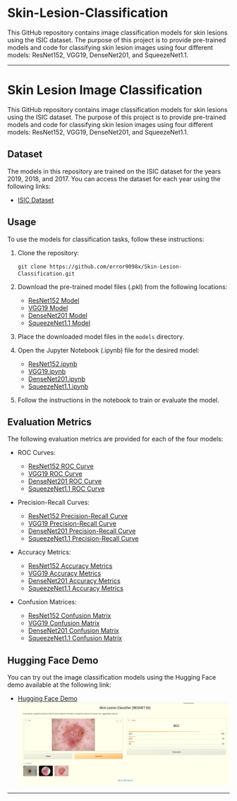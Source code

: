 # Skin-Lesion-Classification
This GitHub repository contains image classification models for skin lesions using the ISIC dataset. The purpose of this project is to provide pre-trained models and code for classifying skin lesion images using four different models: ResNet152, VGG19, DenseNet201, and SqueezeNet1.1.

---
# Skin Lesion Image Classification

This GitHub repository contains image classification models for skin lesions using the ISIC dataset. The purpose of this project is to provide pre-trained models and code for classifying skin lesion images using four different models: ResNet152, VGG19, DenseNet201, and SqueezeNet1.1.

## Dataset
The models in this repository are trained on the ISIC dataset for the years 2019, 2018, and 2017. You can access the dataset for each year using the following links:
- [ISIC Dataset](https://challenge.isic-archive.com/data/)
## Usage
To use the models for classification tasks, follow these instructions:

1. Clone the repository:
   ```
   git clone https://github.com/error9098x/Skin-Lesion-Classification.git
   ```


3. Download the pre-trained model files (.pkl) from the following locations:
   - [ResNet152 Model](https://www.kaggleusercontent.com/kf/129800036/eyJhbGciOiJkaXIiLCJlbmMiOiJBMTI4Q0JDLUhTMjU2In0..wbmqcbfmypY_PEswXiDj6g.WRnILm3qGM56jOxD8xe2cO1-tRSIR_MQKcbFxscWYJV6n2JqaRsE72aFD1vecMbNIAkmQkpUFgN86fgn95kFh1MzVP4z5FWRCceKsUCOlE-gF5KcFkq2xcIhv_zf27HXXNv0JtLD06ypZuEWJf7fxfkMHY7_IciMyWO1xbZ06w1RgHp84h0mbMkzyTQ5f4u_ReclwrN7NKUoCbCyBgFkNybT_hNegujj0HuWFoh1TFhD-_s-kGb_c4GDt5apo0jgvlU-ENcm-try0ox00IdVps5ASRlcdCT9kcPKKsGxCAhAL4twAtAC5-XeMVeu8ERpBTh4A239AS4pg7HFT4Tea8JPABaBB1TPkYgQlEtHXKt7ayQ579E50j4Ag3bW5tiwi7aFx8Jyzgff6seA4gW_kWtP62eCMFCpOswMoXsIhg7ZuyvBlk4N6AzhFINDY6A9pEJs0ETa0cT-vFY9gRxwSE286FKnMzQ-aEX2ZqmBC0nKI8QuJb9688HiPEuBF14nMdFONbrG0bDSltfTOdLokZIYYbrBgDrJmrOpUUYpgmZNycawQ4K-pdOaxD0fH6kpjOl1rUH5YEel_2uSPsdRlo_4IujlANKNpPQA_LnmJ1v4CBEZvMsM2TqIy8iICZhMaFGvM17xErQLQQNa_5a4CnK7AnURGE5J05hKUQx_kK0.mG1h8xLX_1DQ_GJLxsrTBA/skinlesion_resnet152_only_two.pkl)
   - [VGG19 Model](https://www.kaggleusercontent.com/kf/129800489/eyJhbGciOiJkaXIiLCJlbmMiOiJBMTI4Q0JDLUhTMjU2In0..xCNAK2NPoHOvDE4xooorew.U_YfQX7sF3gzdEGCtJJgPlfLDqjCV4F0gascYoB1jhcYPV-iLuIKnDAaXIVYSG_o_c76ukNtS_1JLumjLZDNZsAA4oXuu4osK2bapUs5V4TsVYNuZyXrWkHjG2ORXPUw0c_YwGDZDe8GC1xkvLz2D_cvgGNl65U27lu8J5reMfM79ijiQgnZa1C9p1y2KXEKG0OTwni9lvQ-uJAPyRRFdAtSScLXHYBQERCAP9oFub5FtC6vzaJAHKLoGpq2_59vnpdT-b89E0kkPY2ITT6GGxLOtSMgb7K-PG8TOvfhKFtB6NgoSl4ttPtYj9UX06GBRhMzTWhIyul-wXMn5oglZ8amSR0A64XwHdBewVCqT69Akqrbk9fl1Mrz2YqYrpuIU_byoDc0HPXy0z3553-6fE6bNlwTjTt1ECdEO5geQw4_QZhL0KD3o3oqpVSSP4FHNkf6RQxT3Zvq9LiJzHPeQaKOwoDSUUSN-JJ89CbpnPQLXv-NfWLHdhP5-xuw6qGG3GnL83bze2QI9yr2fCJ8lCgChjBFgngJug723VoxoMeAT9_QBzTAL6NHv2yyonPsKbTYFY6b7Pak9cHnYRPkGTRyBDgf3yBLpULxa9RlxhDan8C9dnyaY6m7ZelVX-zi2tyVMXS22XUj0-vq6zs_CA.TzRulYyqL-AVccr-cmF12Q/skinlesion_resnet152_only_two.pkl)
   - [DenseNet201 Model](https://www.kaggleusercontent.com/kf/129800321/eyJhbGciOiJkaXIiLCJlbmMiOiJBMTI4Q0JDLUhTMjU2In0..fB48Pqd1h2UDEfs7ztiykQ.4gB63GIsrKodt60UbHEI_RchLQ9ciAKZofeH8juOJ5s-3EnVsEjT7layO9rPz1WdKb4NRlbXPlCXQnuucGS3Hq5XjZxeDP3xeISIBkF_xhXZHKFL1Z3NSFZuPnQfv2QgqIIAaub76WzRCq85uJXCFVEUWE0Vmy5s1oksqLCTQ4gqs6a7Sm1xpvZJW-07HRzwafHukCauqhFhPYff7pj57A9d0WyZg5Q4O9QVv-fJzrMoe6pzCpOmOPFU39VJYsO3qsGIp-xieNmbaSo7zgQT0_n-prvXBFkkVyb3js-9sgDfKm1g94JSKFp-RPY_y7HrJ6CXw-bwRfUnbwCbg2WmjCSz-wEpj73UIEfRVWCpgoq50_T2UupOQXJ3aN59uSfOmdnbvnp8n7gFQ8NjkPjYiWjrXW-Su4cFCH3t6CMLaYKYG-BpAfNyVm_-Q_jBXKlTHguNzy8sZCMxj4SGW0JGedMzazE35VRJnBstb50WRR337LpwljZIGZDipdnEjSuUpkqqW26N4v1F_oxAOmGOKg6ZtCpuLgEtPcwv-pxba-Opx3Ia5NED1K4cV31zpn_K1C251psFP8fE2jkZU4shQi52QqUhfvV7L8f1mmzXvLizEcmihI4lRnsFGBUnfcJlCpplk6lPWDujnHM_XVO4LMi5ZfaVXEUSbdLGvtZvjmg.M0roC4R--eoeSGe3bonDNg/skinlesion_densenet201_only_two.pkl)
   - [SqueezeNet1.1 Model](link-to-model-file)

4. Place the downloaded model files in the `models` directory.

5. Open the Jupyter Notebook (.ipynb) file for the desired model:
   - [ResNet152.ipynb](https://github.com/error9098x/Skin-Lesion-Classification/blob/main/ISIC%202019%20Notebooks/isic2019-resnet152%20(1).ipynb)
   - [VGG19.ipynb](https://github.com/error9098x/Skin-Lesion-Classification/blob/main/ISIC%202019%20Notebooks/isic2019-vgg19.ipynb)
   - [DenseNet201.ipynb](https://github.com/error9098x/Skin-Lesion-Classification/blob/main/ISIC%202019%20Notebooks/isic2019-densenet201.ipynb)
   - [SqueezeNet1.1.ipynb](SqueezeNet1.1.ipynb)

6. Follow the instructions in the notebook to train or evaluate the model.

## Evaluation Metrics
The following evaluation metrics are provided for each of the four models:

- ROC Curves:
  - [ResNet152 ROC Curve](https://github.com/error9098x/Skin-Lesion-Classification/blob/main/Images/ISIC2019Metrics/ResNet152/roc_curve_resnet152.png)
  - [VGG19 ROC Curve](Images/ISIC2019Metrics/Vgg19/roc_curve_VGG19.png)
  - [DenseNet201 ROC Curve](Images/ISIC2019Metrics/densenet201/roc_curve_DENSENET201.png)
  - [SqueezeNet1.1 ROC Curve](link-to-roc-curve-image)


- Precision-Recall Curves:
  - [ResNet152 Precision-Recall Curve](https://github.com/error9098x/Skin-Lesion-Classification/blob/main/Images/ISIC2019Metrics/ResNet152/precision_recall_curve_resnet152.png)
  - [VGG19 Precision-Recall Curve](Images/ISIC2019Metrics/Vgg19/precision_recall_curve_VGG19.png)
  - [DenseNet201 Precision-Recall Curve](Images/ISIC2019Metrics/densenet201/precision_recall_curve_DENSENET201.png)
  - [SqueezeNet1.1 Precision-Recall Curve](link-to-precision-recall-curve-image)

- Accuracy Metrics:
  - [ResNet152 Accuracy Metrics](https://github.com/error9098x/Skin-Lesion-Classification/blob/main/Images/ISIC2019Metrics/ResNet152/accuracy_resnet152.png)
  - [VGG19 Accuracy Metrics](Images/ISIC2019Metrics/Vgg19/accuracy_VGG19.png)
  - [DenseNet201 Accuracy Metrics](Images/ISIC2019Metrics/densenet201/accuracy_DENSENET201.png)
  - [SqueezeNet1.1 Accuracy Metrics](link-to-accuracy-metrics)

- Confusion Matrices:
  - [ResNet152 Confusion Matrix](https://github.com/error9098x/Skin-Lesion-Classification/blob/main/Images/ISIC2019Metrics/ResNet152/confusion_matrix_resnet152.png)
  - [VGG19 Confusion Matrix](Images/ISIC2019Metrics/Vgg19/confusion_matrix_VGG19.png)
  - [DenseNet201 Confusion Matrix](Images/ISIC2019Metrics/densenet201/confusion_matrix_DENSENET201.png)
  - [SqueezeNet1.1 Confusion Matrix](link-to-confusion-matrix-image)

## Hugging Face Demo
You can try out the image classification models using the Hugging Face demo available at the following link:
- [Hugging Face Demo](https://huggingface.co/spaces/Hzjsjs/Skinlesion)
![Hugging Face Demo Screenshot](https://github.com/error9098x/Skin-Lesion-Classification/blob/main/Images/HuggingFace/hugginface.png)

---


